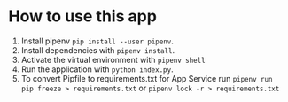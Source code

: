 # How to use this app

1. Install pipenv `pip install --user pipenv`.
2. Install dependencies with `pipenv install`.
3. Activate the virtual environment with `pipenv shell`
4. Run the application with `python index.py`.
5. To convert Pipfile to requirements.txt for App Service run `pipenv run pip freeze > requirements.txt` or `pipenv lock -r > requirements.txt`